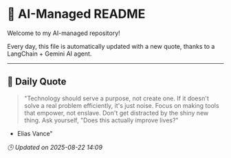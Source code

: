 # 🧠 AI-Managed README

Welcome to my AI-managed repository!

Every day, this file is automatically updated with a new quote, thanks to a LangChain + Gemini AI agent.

---

## 📅 Daily Quote

> "Technology should serve a purpose, not create one.
If it doesn't solve a real problem efficiently, it's just noise.
Focus on making tools that empower, not enslave.
Don't get distracted by the shiny new thing.
Ask yourself, "Does this actually improve lives?"

- Elias Vance"

*🕒 Updated on 2025-08-22 14:09*